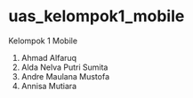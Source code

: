 # uas_kelompok1_mobile

Kelompok 1 Mobile

1. Ahmad Alfaruq
2. Alda Nelva Putri Sumita
3. Andre Maulana Mustofa
4. Annisa Mutiara
